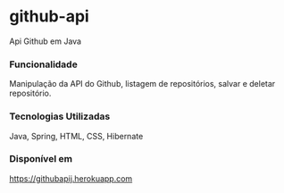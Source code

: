 # github-api
Api Github em Java


### Funcionalidade
Manipulação da API do Github, listagem de repositórios, salvar e deletar repositório.

### Tecnologias Utilizadas
Java, Spring, HTML, CSS, Hibernate

### Disponível em
https://githubapij.herokuapp.com
